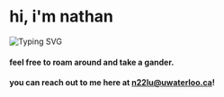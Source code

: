 # hi, i'm nathan

<img src="https://readme-typing-svg.demolab.com?font=Fira+Code&pause=1000&color=74dbca&center=false&vCenter=true&width=435&lines=engineering+@+UWaterloo.;data+science+%7C+ml+%7C+software+dev.;currently+building+some+cool+ai+agents" alt="Typing SVG" />

#### feel free to roam around and take a gander.

#### you can reach out to me here at n22lu@uwaterloo.ca!
